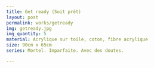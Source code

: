 ```yaml
---
title: Get ready (Soit prêt)
layout: post
permalink: works/getready
img: getready.jpg
img_quantity: 5
material: Acrylique sur toile, coton, fibre acrylique
size: 90cm x 65cm
series: Mortel. Imparfaite. Avec des doutes.

---
```

